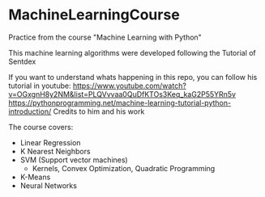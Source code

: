 # MachineLearningCourse
Practice from the course "Machine Learning with Python"

This machine learning algorithms were developed following the Tutorial of Sentdex

If you want to understand whats happening in this repo, you can follow his tutorial in youtube:
https://www.youtube.com/watch?v=OGxgnH8y2NM&list=PLQVvvaa0QuDfKTOs3Keq_kaG2P55YRn5v
https://pythonprogramming.net/machine-learning-tutorial-python-introduction/
Credits to him and his work

The course covers:
  - Linear Regression
  - K Nearest Neighbors
  - SVM (Support vector machines)
      * Kernels, Convex Optimization, Quadratic Programming
  - K-Means
  - Neural Networks

